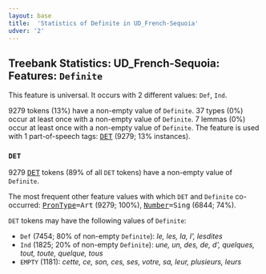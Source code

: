 ```yaml
---
layout: base
title:  'Statistics of Definite in UD_French-Sequoia'
udver: '2'
---
```


## Treebank Statistics: UD_French-Sequoia: Features: `Definite`

This feature is universal.
It occurs with 2 different values: `Def`, `Ind`.

9279 tokens (13%) have a non-empty value of `Definite`.
37 types (0%) occur at least once with a non-empty value of `Definite`.
7 lemmas (0%) occur at least once with a non-empty value of `Definite`.
The feature is used with 1 part-of-speech tags: <tt><a href="fr_sequoia-pos-DET.html">DET</a></tt> (9279; 13% instances).

### `DET`

9279 <tt><a href="fr_sequoia-pos-DET.html">DET</a></tt> tokens (89% of all `DET` tokens) have a non-empty value of `Definite`.

The most frequent other feature values with which `DET` and `Definite` co-occurred: <tt><a href="fr_sequoia-feat-PronType.html">PronType</a></tt><tt>=Art</tt> (9279; 100%), <tt><a href="fr_sequoia-feat-Number.html">Number</a></tt><tt>=Sing</tt> (6844; 74%).

`DET` tokens may have the following values of `Definite`:

* `Def` (7454; 80% of non-empty `Definite`): <em>le, les, la, l', lesdites</em>
* `Ind` (1825; 20% of non-empty `Definite`): <em>une, un, des, de, d', quelques, tout, toute, quelque, tous</em>
* `EMPTY` (1181): <em>cette, ce, son, ces, ses, votre, sa, leur, plusieurs, leurs</em>


